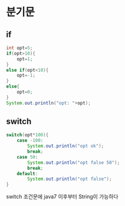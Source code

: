 # 분기문

## if
```java
int opt=5;
if(opt>10){
    opt=1;
}
else if(opt<10){
    opt=-1;
}
else{
    opt=0;
}
System.out.println("opt: "+opt);
```

## switch
```java
switch(opt*100){
    case -100:
        System.out.println("opt ok");
        break;
    case 50:
        System.out.println("opt false 50");
        break;
    default:
        System.out.println("opt false");
}
```
switch 조건문에 java7 이후부터 String이 가능하다   
